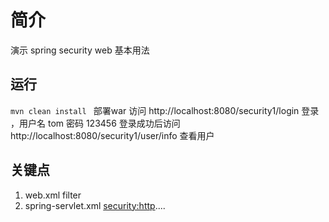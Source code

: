 # 简介
演示 spring security web 基本用法

## 运行
`mvn clean install `
部署war 
访问 http://localhost:8080/security1/login 登录 ，用户名 tom 密码 123456
登录成功后访问 http://localhost:8080/security1/user/info 查看用户

## 关键点
1. web.xml filter
2. spring-servlet.xml <security:http>....


